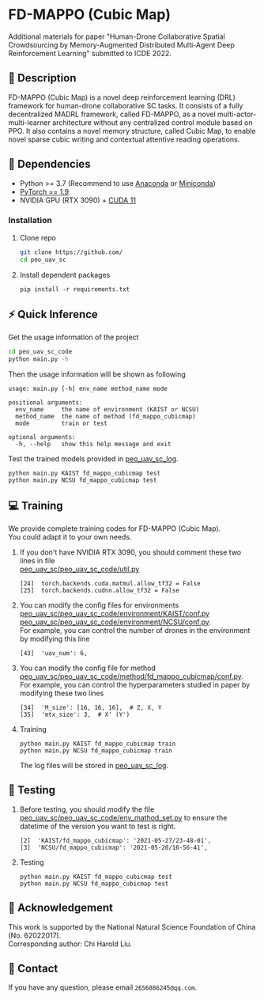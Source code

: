 # FD-MAPPO (Cubic Map)
Additional materials for paper "Human-Drone Collaborative Spatial Crowdsourcing by Memory-Augmented 
Distributed Multi-Agent Deep Reinforcement Learning" submitted to ICDE 2022.
## :page_facing_up: Description
FD-MAPPO (Cubic Map) is a novel deep reinforcement learning (DRL) framework for human-drone collaborative SC tasks. It consists of a fully decentralized MADRL framework, called FD-MAPPO, as a novel multi-actor-multi-learner architecture without any centralized control module based on PPO. It also contains a novel memory structure, called Cubic Map, to enable novel sparse cubic writing and contextual attentive reading operations.
## :wrench: Dependencies
- Python >= 3.7 (Recommend to use [Anaconda](https://www.anaconda.com/download/#linux) or [Miniconda](https://docs.conda.io/en/latest/miniconda.html))
- [PyTorch == 1.9](https://pytorch.org/)
- NVIDIA GPU (RTX 3090) + [CUDA 11](https://developer.nvidia.com/cuda-downloads)
### Installation
1. Clone repo
    ```bash
    git clone https://github.com/
    cd peo_uav_sc
    ```
2. Install dependent packages
    ```
    pip install -r requirements.txt
    ```
## :zap: Quick Inference

Get the usage information of the project
```bash
cd peo_uav_sc_code
python main.py -h
```
Then the usage information will be shown as following
```
usage: main.py [-h] env_name method_name mode

positional arguments:
  env_name     the name of environment (KAIST or NCSU)
  method_name  the name of method (fd_mappo_cubicmap)
  mode         train or test
 
optional arguments:
  -h, --help   show this help message and exit
```
Test the trained models provided in [peo_uav_sc_log](https://github.com/Richard19980527/peo_uav_sc/tree/main/peo_uav_sc_log).
```
python main.py KAIST fd_mappo_cubicmap test
python main.py NCSU fd_mappo_cubicmap test
```
## :computer: Training

We provide complete training codes for FD-MAPPO (Cubic Map).<br>
You could adapt it to your own needs.

1. If you don't have NVIDIA RTX 3090, you should comment these two lines in file<br>
[peo_uav_sc/peo_uav_sc_code/util.py](https://github.com/Richard19980527/peo_uav_sc/tree/main/peo_uav_sc_code/util.py)
	```
	[24]  torch.backends.cuda.matmul.allow_tf32 = False
	[25]  torch.backends.cudnn.allow_tf32 = False
	```
2. You can modify the config files for environments<br>
[peo_uav_sc/peo_uav_sc_code/environment/KAIST/conf.py](https://github.com/Richard19980527/peo_uav_sc/tree/main/peo_uav_sc_code/environment/KAIST/conf.py)<br>
[peo_uav_sc/peo_uav_sc_code/environment/NCSU/conf.py](https://github.com/Richard19980527/peo_uav_sc/tree/main/peo_uav_sc_code/environment/NCSU/conf.py).<br>
For example, you can control the number of drones in the environment by modifying this line
	```
	[43]  'uav_num': 6,
	```
3. You can modify the config file for method<br>
[peo_uav_sc/peo_uav_sc_code/method/fd_mappo_cubicmap/conf.py](https://github.com/Richard19980527/peo_uav_sc/tree/main/peo_uav_sc_code/method/fd_mappo_cubicmap/conf.py).<br>
For example, you can control the hyperparameters studied in paper by modifying these two lines
	```
	[34]  'M_size': [16, 16, 16],  # Z, X, Y
	[35]  'mtx_size': 3,  # X' (Y')
	```
4. Training
	```
	python main.py KAIST fd_mappo_cubicmap train
	python main.py NCSU fd_mappo_cubicmap train
	```
	The log files will be stored in [peo_uav_sc_log](https://github.com/Richard19980527/peo_uav_sc/tree/main/peo_uav_sc_log).
## :checkered_flag: Testing
1. Before testing, you should modify the file [peo_uav_sc/peo_uav_sc_code/env_mathod_set.py](https://github.com/Richard19980527/peo_uav_sc/tree/main/peo_uav_sc_code/env_mathod_set.py) to ensure the datetime of the version you want to test is right.
	```
	[2]  'KAIST/fd_mappo_cubicmap': '2021-05-27/23-48-01',
	[3]  'NCSU/fd_mappo_cubicmap': '2021-05-20/16-56-41',
	```
2. Testing
	```
	python main.py KAIST fd_mappo_cubicmap test
	python main.py NCSU fd_mappo_cubicmap test
	```
## :scroll: Acknowledgement

This work is supported by the National Natural Science Foundation of China (No. 62022017). 
<br>
Corresponding author: Chi Harold Liu.

## :e-mail: Contact

If you have any question, please email `2656886245@qq.com`.
